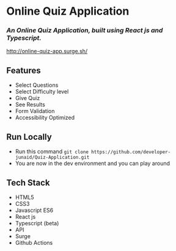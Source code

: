 # Online Quiz Application 

### *An Online Quiz Application, built using React js and Typescript.*


http://online-quiz-app.surge.sh/

## Features

- Select Questions 
- Select Difficulty level
- Give Quiz
- See Results
- Form Validation
- Accessibility Optimized

## Run Locally 

- Run this command `git clone https://github.com/developer-junaid/Quiz-Application.git`
- You are now in the dev environment and you can play around 

## Tech Stack

- HTML5
- CSS3
- Javascript ES6
- React js
- Typescript (beta)
- API
- Surge
- Github Actions
